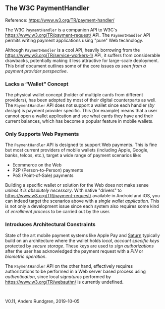 ## The W3C PaymentHandler

Reference: https://www.w3.org/TR/payment-handler/

The W3C `PaymentHandler` is a companion API to W3C's
https://www.w3.org/TR/payment-request/ API. The `PaymentHandler` API
permits writing payment applications using "pure" Web technology.

Although `PaymentHandler` is a cool API, heavily borrowing from the https://www.w3.org/TR/service-workers-1/ API, 
it suffers from considerable drawbacks, potentially making it less attractive for large-scale deployment.  This brief document
outlines some of the core issues *as seen from a payment provider perspective*.

### Lacks a “Wallet” Concept
The physical wallet concept (holder of multiple cards 
from different providers), has been adopted by most of their digital counterparts as
well. The `PaymentHandler` API does not support a wallet since each handler
(*by design*) is payment provider specific.  This (for example) means
that a user cannot open a wallet application and see what cards they have and their
current balances, which has become a popular feature in mobile wallets.

### Only Supports Web Payments
The `PaymentHandler` API is designed to support Web payments.  This is
fine but most current providers of mobile wallets (including
Apple, Google, banks, telcos, etc.), target a
wide range of payment scenarios like:
- Ecommerce on the Web
- P2P (Person-to-Person) payments
- PoS (Point-of-Sale) payments

Building a specific wallet or solution for the Web does not make sense 
*unless it is absolutely necessary*. With native "drivers" to
https://www.w3.org/TR/payment-request/ available in Android and iOS,
you can indeed target the scenarios above with a *single wallet application*. This is
not only a development issue since each system also requires some
kind of *enrollment process* to be carried out by the user.

### Introduces Architectural Constraints
State of the art mobile payment systems like Apple Pay and 
[Saturn](https://cyberphone.github.io/doc/saturn/saturn-authorization.pdf) typically
build on an architecture where the wallet holds *local*, *account specific keys* protected
by *secure storage*. These keys are used to *sign authorizations* 
after the user has acknowledged the payment request with a *PIN* or
*biometric operation*.

The `PaymentHandler` API on the other hand, effectively requires authorizations to be performed in a
Web server based process using *authentication*, since local *signatures* performed by https://www.w3.org/TR/webauthn/ is currently undefined.

&nbsp;

V0.11, Anders Rundgren, 2019-10-05
